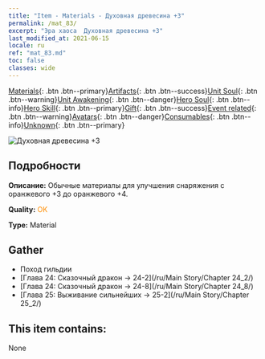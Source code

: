 ```yaml
---
title: "Item - Materials - Духовная древесина +3"
permalink: /mat_83/
excerpt: "Эра хаоса  Духовная древесина +3"
last_modified_at: 2021-06-15
locale: ru
ref: "mat_83.md"
toc: false
classes: wide
---
```

 [Materials](/ItemsRU/){: .btn .btn--primary}[Artifacts](/ItemsRU/Artifacts/){: .btn .btn--success}[Unit Soul](/ItemsRU/UnitSoul/){: .btn .btn--warning}[Unit Awakening](/ItemsRU/UnitAwakening/){: .btn .btn--danger}[Hero Soul](/ItemsRU/HeroSoul/){: .btn .btn--info}[Hero Skill](/ItemsRU/HeroSkill/){: .btn .btn--primary}[Gift](/ItemsRU/Gift/){: .btn .btn--success}[Event related](/ItemsRU/Events/){: .btn .btn--warning}[Avatars](/ItemsRU/Avatars/){: .btn .btn--danger}[Consumables](/ItemsRU/Consumables/){: .btn .btn--info}[Unknown](/ItemsRU/Unknown/){: .btn .btn--primary}

 ![Духовная древесина +3](/images/t/i_cailiao_mucai3.png)

## Подробности
 **Описание:** Обычные материалы для улучшения снаряжения c оранжевого +3 до оранжевого +4.

 **Quality:** <span style="color: #FF8C00">OK</span>

 **Type:** Material

## Gather

*    Поход гильдии 
*    [Глава 24: Сказочный дракон -> 24-2](/ru/Main Story/Chapter 24_2/) 
*    [Глава 24: Сказочный дракон -> 24-8](/ru/Main Story/Chapter 24_8/) 
*    [Глава 25: Выживание сильнейших -> 25-2](/ru/Main Story/Chapter 25_2/) 

## This item contains:

  None

